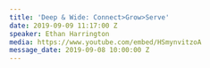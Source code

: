 ```yaml
---
title: 'Deep & Wide: Connect>Grow>Serve'
date: 2019-09-09 11:17:00 Z
speaker: Ethan Harrington
media: https://www.youtube.com/embed/HSmynvitzoA
message_date: 2019-09-08 10:00:00 Z
---
```


